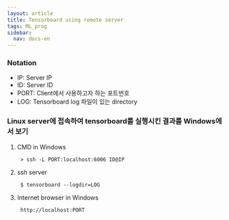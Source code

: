 ```yaml
---
layout: article
title: Tensorboard using remote server
tags: ML_prog
sidebar:
  nav: docs-en
---
```


<!--more-->

### Notation
- IP: Server IP
- ID: Server ID
- PORT: Client에서 사용하고자 하는 포트번호
- LOG: Tensorboard log 파일이 있는 directory


### Linux server에 접속하여 tensorboard를 실행시킨 결과를 Windows에서 보기
1. CMD in Windows

        > ssh -L PORT:localhost:6006 ID@IP

2. ssh server

        $ tensorboard --logdir=LOG

3. Internet browser in Windows

        http://localhost:PORT
